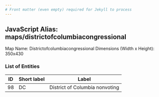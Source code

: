 ```yaml
---
# Front matter (even empty) required for Jekyll to process
---
```


## JavaScript Alias: maps/districtofcolumbiacongressional

Map Name: Districtofcolumbiacongressional
Dimensions (Width x Height): 350x430





### List of Entities

ID | Short label | Label
---|---|---|
98|DC|District of Columbia nonvoting

